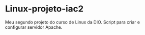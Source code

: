 # Linux-projeto-iac2
Meu segundo projeto do curso de Linux da DIO. Script para criar e configurar servidor Apache.
